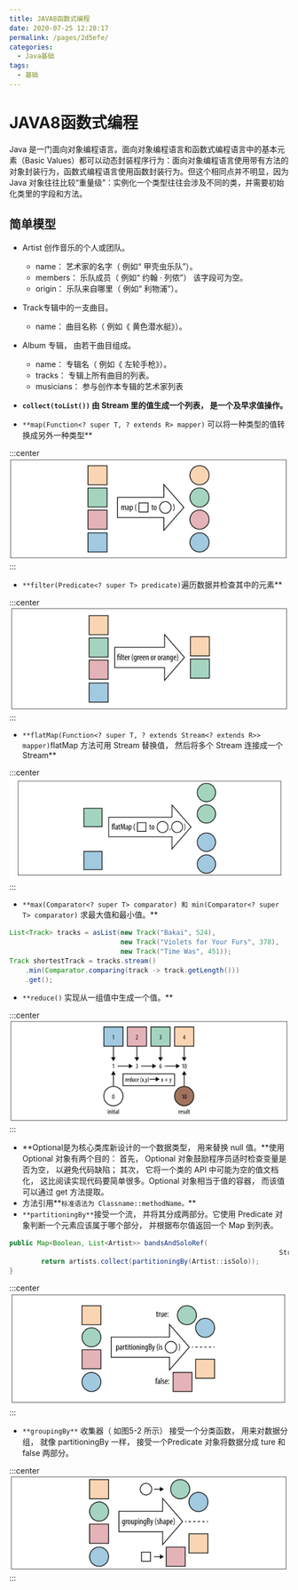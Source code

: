 ```yaml
---
title: JAVA8函数式编程
date: 2020-07-25 12:28:17
permalink: /pages/2d5efe/
categories: 
  - Java基础
tags: 
  - 基础
---
```

# JAVA8函数式编程

Java 是一门面向对象编程语言。面向对象编程语言和函数式编程语言中的基本元素（Basic Values）都可以动态封装程序行为：面向对象编程语言使用带有方法的对象封装行为，函数式编程语言使用函数封装行为。但这个相同点并不明显，因为Java 对象往往比较“重量级”：实例化一个类型往往会涉及不同的类，并需要初始化类里的字段和方法。

<!-- more -->

## 简单模型

- Artist 创作音乐的个人或团队。
    - name： 艺术家的名字（ 例如“ 甲壳虫乐队”）。
    - members： 乐队成员（ 例如“ 约翰 · 列侬”） 该字段可为空。
    - origin： 乐队来自哪里（ 例如“ 利物浦”）。
- Track专辑中的一支曲目。
    - name： 曲目名称（ 例如《 黄色潜水艇》）。
- Album  专辑， 由若干曲目组成。
    - name： 专辑名（ 例如《 左轮手枪》）。
    - tracks： 专辑上所有曲目的列表。
    - musicians： 参与创作本专辑的艺术家列表

- **`collect(toList())` 由 Stream 里的值生成一个列表， 是一个及早求值操作。**
- `**map(Function<? super T, ? extends R> mapper)` 可以将一种类型的值转换成另外一种类型**

:::center
![](/img/4/Untitled.png)
:::

- `**filter(Predicate<? super T> predicate)`遍历数据并检查其中的元素**

:::center
![](/img/4/Untitled1.png)
:::
- `**flatMap(Function<? super T, ? extends Stream<? extends R>> mapper)`flatMap 方法可用 Stream 替换值， 然后将多个 Stream 连接成一个 Stream**

:::center
![](/img/4/Untitled2.png)
:::

- `**max(Comparator<? super T> comparator) 和 min(Comparator<? super T> comparator)` 求最大值和最小值。**

```java
List<Track> tracks = asList(new Track("Bakai", 524),
                            new Track("Violets for Your Furs", 378),
                            new Track("Time Was", 451));
Track shortestTrack = tracks.stream()
    .min(Comparator.comparing(track -> track.getLength()))
    .get();
```

- `**reduce()` 实现从一组值中生成一个值。**

:::center
![](/img/4/Untitled3.png)
:::

- **Optional是为核心类库新设计的一个数据类型， 用来替换 null 值。**使用 Optional 对象有两个目的： 首先， Optional 对象鼓励程序员适时检查变量是否为空， 以避免代码缺陷； 其次， 它将一个类的 API 中可能为空的值文档化， 这比阅读实现代码要简单很多。Optional 对象相当于值的容器， 而该值可以通过 get 方法提取。
- 方法引用**`标准语法为 Classname::methodName。`**
- `**partitioningBy**`接受一个流， 并将其分成两部分。它使用 Predicate 对象判断一个元素应该属于哪个部分， 并根据布尔值返回一个 Map 到列表。

```java
public Map<Boolean, List<Artist>> bandsAndSoloRef(
																	Stream<Artist> artists) {
		return artists.collect(partitioningBy(Artist::isSolo));
}
```

:::center
![](/img/4/Untitled4.png)
:::

- `**groupingBy**` 收集器（ 如图5-2 所示） 接受一个分类函数， 用来对数据分组， 就像 partitioningBy 一样， 接受一个Predicate 对象将数据分成 ture 和 false 两部分。

:::center
![](/img/4/Untitled5.png)
:::